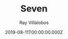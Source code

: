 ---
title: Seven
github: https://github.com/planetoftheweb/seven
demo: https://7ty.tech/
author: Ray Villalobos
ssg:
  - Eleventy
cms:
  - Markdown
date: 2019-08-11T00:00:00.000Z
description: >-
  Eleventy template using Bootstrap, Sass, Webpack, Vue.js powered search,
  includes lots of other features
draft: true
publish_date: '2018-11-02T04:32:06Z'
update_date: '2021-06-28T19:26:02Z'
github_star: 126
github_fork: 45
---